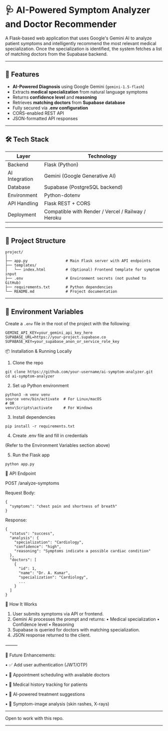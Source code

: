 # 🩺 AI-Powered Symptom Analyzer and Doctor Recommender

A Flask-based web application that uses Google's Gemini AI to analyze patient symptoms and intelligently recommend the most relevant medical specialization. Once the specialization is identified, the system fetches a list of matching doctors from the Supabase backend.

---

## 🚀 Features

-  **AI-Powered Diagnosis** using Google Gemini (`gemini-1.5-flash`)
-  Extracts **medical specialization** from natural language symptoms
-  Returns **confidence level** and **reasoning**
-  Retrieves **matching doctors** from **Supabase database**
-  Fully secured via **.env configuration**
-  CORS-enabled REST API
-  JSON-formatted API responses

---

## 🛠 Tech Stack

| Layer          | Technology        |
|----------------|-------------------|
| Backend        | Flask (Python)     |
| AI Integration | Gemini (Google Generative AI) |
| Database       | Supabase (PostgreSQL backend) |
| Environment    | Python-dotenv      |
| API Handling   | Flask REST + CORS  |
| Deployment     | Compatible with Render / Vercel / Railway / Heroku |

---

## 📂 Project Structure

```
project/
│
├── app.py                 # Main Flask server with API endpoints
├── templates/
│   └── index.html         # (Optional) Frontend template for symptom input
├── .env                   # Environment secrets (not pushed to GitHub)
├── requirements.txt       # Python dependencies
└── README.md              # Project documentation
```
---

## 🔐 Environment Variables

Create a `.env` file in the root of the project with the following:

```
GEMINI_API_KEY=your_gemini_api_key_here
SUPABASE_URL=https://your-project.supabase.co
SUPABASE_KEY=your_supabase_anon_or_service_role_key
```

📦 Installation & Running Locally

1. Clone the repo
```
git clone https://github.com/your-username/ai-symptom-analyzer.git
cd ai-symptom-analyzer
```
2. Set up Python environment
```
python3 -m venv venv
source venv/bin/activate  # For Linux/macOS
# OR
venv\Scripts\activate     # For Windows
```
3. Install dependencies
```
pip install -r requirements.txt
```
4. Create .env file and fill in credentials
 
(Refer to the Environment Variables section above)

5. Run the Flask app
```
python app.py
```

🧪 API Endpoint

POST /analyze-symptoms

Request Body:
```
{
  "symptoms": "chest pain and shortness of breath"
}
```

Response: 
```
{
  "status": "success",
  "analysis": {
    "specialization": "Cardiology",
    "confidence": "high",
    "reasoning": "Symptoms indicate a possible cardiac condition"
  },
  "doctors": [
    {
      "id": 1,
      "name": "Dr. A. Kumar",
      "specialization": "Cardiology",
      ...
    }
  ]
}
```

🧠 How It Works

1. User submits symptoms via API or frontend.
2. Gemini AI processes the prompt and returns:
      •	Medical specialization
      •	Confidence level
      •	Reasoning
3. Supabase is queried for doctors with matching specialization.
4. JSON response returned to the client.

⸻

📌 Future Enhancements:

• ✅ Add user authentication (JWT/OTP)

• 📅 Appointment scheduling with available doctors

• 📃 Medical history tracking for patients

• 🤖 AI-powered treatment suggestions

• 🩻 Symptom-image analysis (skin rashes, X-rays)

 ____

 Open to work with this repo.

 ____

 
